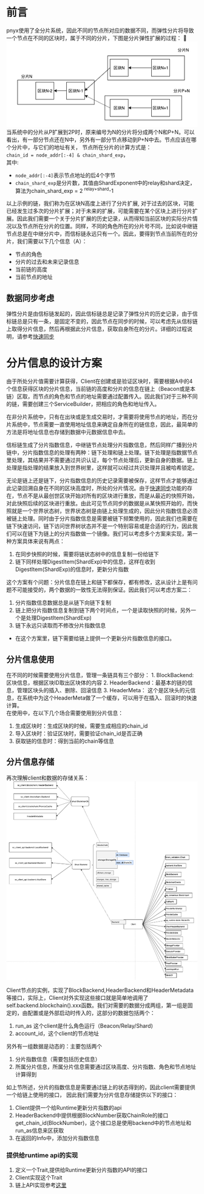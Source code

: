 # 前言
pnyx使用了全分片系统，因此不同的节点所对应的数据不同，而弹性分片将导致一个节点在不同的区块时，属于不同的分片，下图是分片弹性扩展的过程：
![](imgs/shard-scaleout.png)
当系统中的分片从P扩展到2P时，原来编号为N的分片将分成两个N和P+N。可以看出，有一部分节点还在N中，另外有一部分节点移动到P+N中去。节点应该在哪个分片中，与它们的地址有关， 节点所在分片的计算方式是：  
`chain_id = node_addr[:-4] & chain_shard_exp`，  
其中: 
* `node_addr[:-4]`表示节点地址的后4个字节
* `chain_shard_exp`是分片数，其值由ShardExponent中的relay和shard决定，算法为chain_shard_exp = 2 <sup> relay+shard</sup>-1

以上示例的链，我们称为在区块N高度上进行了分片扩展, 对于过去的区块，可能已经发生过多次的分片扩展；对于未来的扩展，可能需要在某个区块上进行分片扩展。因此我们需要一个关于分片扩展的历史记录，从而得知当前区块的实际分片情况以及节点所在分片的位置。同样，不同的角色所在的分片号不同，比如说中继链节点总是在中继分片中，而信标链永远只有一个。因此，要得到节点当前所在的分片，我们需要以下几个信息（A）：
* 节点的角色
* 分片的过去和未来记录信息
* 当前链的高度
* 当前节点的地址

## 数据同步考虑
弹性分片是由信标链发起的，因此信标链总是记录了弹性分片的历史记录，由于信标链总是只有一条，是固定不变的，因此节点在同步的时候，可以考虑先从信标链上取得分片信息，然后再根据此分片信息，获取自身所在的分片。详细的过程说明，请参考[快速同步]()

# 分片信息的设计方案

由于所处分片值需要计算获得，Client在创建或是验证区块时，需要根据A中的4个信息获得区块的分片信息，当前链的高度和分片的信息在链上（Beacon或是本链）区取，而节点的角色和节点的地址需要通过配置传入。因此我们对于三种不同的链，需要创建三个ServiceBuilder，把相应的角色和地址传入。

在非分片系统中，只有在出块或是生成交易时，才需要将使用节点的地址，而在分片系统中，节点需要一直使用地址信息来确定自身所在的链信息，因此，最简单的方法是将地址信息也存储到数据中元数据信息中去。

信标链生成了分片指数信息，中继链节点处理分片指数信息，然后同样广播到分片链中，分片指数信息的处理有两种：链下处理和链上处理。链下处理是指数据节点里处理，其结果并不需要通过共识认证，每个节点处理后，更新自身的数据。链上处理是指处理的结果放入到世界树里，这样就可以经过共识处理并且被哈希锁定。  

无论是链上还是链下，分片指数信息的历史记录需要被保存，这样节点才能够通过此记录回溯自身在不同的区块高度时，所处的分片情况。由于[快速同步]()功能的存在，节点不是从最创世区块开始对所有的区块进行重放，而是从最近的快照开始，对此快照后续的区块进行重放。由此可见节点同步的数据是从某快照开始的，而快照就是一个世界状态树，世界状态树是由链上处理生成的，因此分片指数信息必须被链上处理。同时由于分片指数信息是需要被链下频繁使用的，因此我们也需要在链下快速访问，链下访问世界树状态并不是一个特别容易或是合适的行为，因此我们可以在链下为链上的分片指数做一个镜像。我们可以考虑多个方案来实现，第一种方案具体来说有两点：

1. 在同步快照的时候，需要将链状态树中的信息复制一份给链下
2. 链下同样处理DigestItem(ShardExp)中的信息，这样在收到DigestItem(ShardExp)的信息时，更新分片指数

这个方案有个问题：分片信息在链上和链下都保存，都有修改，这从设计上是有问题不可能接受的，两个数据的一致性无法得到保证。因此我们可以考虑方案二：
1. 分片指数信息数据总是从链下向链下复制
2. 链上把分片指数信息复制到链下两个时间点，一个是读取快照的时候，另外一个是处理DigestItem(ShardExp)
3. 链下永远只读取而不修改分片指数信息

* 在这个方案里，链下需要给链上提供一个更新分片指数信息的接口。

## 分片信息使用
在不同的时候需要使用分片信息，管理一条链具有三个部分：
    1. BlockBackend:  区块信息，根据区块ID取出区块体的内容
    2. HeaderBackend：最基本的链的信息，管理区块头的插入、删除、回滚信息
    3. HeaderMeta：   这个是区块头的元信息，在系统中为这个HeaderMeta做了一个缓存，可以用于在插入、回滚时的快速计算。  
在使用中，在以下几个场合需要使用到分片信息：
1. 生成区块时：生成区块的时候，需要生成相应的chain_id
2. 导入区块时：验证区块时，需要验证chain_id是否正确
3. 获取链的信息时：得到当前的chain等信息

   

## 分片信息存储

再次理解client和数据的存储关系：
![](backend.png)

Client节点的实例，实现了BlockBackend,HeaderBackend和HeaderMetadata等接口，实际上，Client对外实现这些接口就是简单地调用了self.backend.blockchain().xxx函数。我们对需要的数据分成两组，第一组是固定的，由配置或是外部启动时传入的，这部分的数据包括两个：
1. run_as 这个client是什么角色运行（Beacon/Relay/Shard)
2. account_id，这个client的节点地址

另外有一组数据是动态的：主要包括两个
1. 分片指数信息（需要包括历史信息）
2. 所属分片信息，所属分片信息需要通过区块高度、分片指数、角色和节点地址计算得到

如上节所述，分片的指数信息是需要通过链上的状态得到的，因此client需要提供一个给链上使用的接口， 因此我们需要为分片信息存储提供以下的接口：
1. Client提供一个给Runtime更新分片指数的api
2. HeaderBackend中提供根据BlockNumber获取ChainRole的接口get_chain_id(BlockNumber)，这个接口总是使用backend中的节点地址和run_as信息来区获取
3. 在返回的Info中，添加分片指数信息


### 提供给runtime api的实现
1. 定义一个Trait,提供给Runtime更新分片指数的API的接口
2. Client实现这个Trait
3. 链上API实现参考[这里](../../../Substrate代码研究/substrate框架/runtime运行时/1.总体说明.md)


